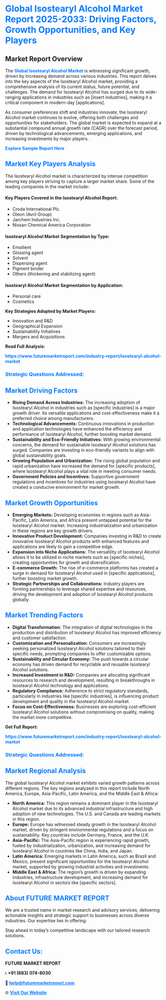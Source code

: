 <h1 style="color: #007BFF;">Global Isostearyl Alcohol Market Report 2025-2033: Driving Factors, Growth Opportunities, and Key Players</h1>

<section id="overview">
<h2>Market Report Overview</h2>
<p>The <a href="https://www.futuremarketreport.com/industry-report/isostearyl-alcohol-market" style="color: #007BFF; text-decoration: none;"><strong>Global Isostearyl Alcohol Market</strong></a> is witnessing significant growth, driven by increasing demand across various industries. This report delves into the key aspects of the Isostearyl Alcohol market, providing a comprehensive analysis of its current status, future potential, and challenges. The demand for Isostearyl Alcohol has surged due to its wide-ranging applications in industries such as [insert industries], making it a critical component in modern-day [applications].</p>
<p>As consumer preferences shift and industries innovate, the Isostearyl Alcohol market continues to evolve, offering both challenges and opportunities for stakeholders. The global market is expected to expand at a substantial compound annual growth rate (CAGR) over the forecast period, driven by technological advancements, emerging applications, and increasing investments by major players.</p>
</section>

<section id="overview">
<p><a href="https://www.futuremarketreport.com/request-sample/reportId=46630" style="color: #007BFF; text-decoration: none;"><strong>Explore Sample Report Here</strong></a></p>
</section>

<section id="key-players">
<h2 style="color: #007BFF;">Market Key Players Analysis</h2>
<p>The Isostearyl Alcohol market is characterized by intense competition among key players striving to capture a larger market share. Some of the leading companies in the market include:</p>
<h4>Key Players Covered in the Isostearyl Alcohol Report:</h4>
<ul><li>Croda International Plc.</li><li>Oleon (Avril Group)</li><li>Jarchem Industries Inc.</li><li>Nissan Chemical America Corporation</li></ul>
<h4>Isostearyl Alcohol Market Segmentation by Type:</h4>
<ul><li>Emollient</li><li>Glossing agent</li><li>Solvent</li><li>Dispersing agent</li><li>Pigment binder</li><li>Others (thickening and stabilizing agent)</li></ul>

<h4>Isostearyl Alcohol Market Segmentation by Application:</h4>
<ul><li>Personal care</li><li>Cosmetics</li></ul>
<p><strong>Key Strategies Adopted by Market Players:</strong></p>
<ul>
<li>Innovation and R&D</li>
<li>Geographical Expansion</li>
<li>Sustainability Initiatives</li>
<li>Mergers and Acquisitions</li>
</ul>
</section>

<section>
<p><strong>Read Full Analysis: </strong></p><a href="https://www.futuremarketreport.com/industry-report/isostearyl-alcohol-market" style="color: #007BFF; text-decoration: none;"><strong>https://www.futuremarketreport.com/industry-report/isostearyl-alcohol-market</strong></a>
<h3 style="color: #007BFF;">Strategic Questions Addressed:</h3>
</section>

<section id="driving-factors">
<h2 style="color: #007BFF;">Market Driving Factors</h2>
<ul>
<li><strong>Rising Demand Across Industries:</strong> The increasing adoption of Isostearyl Alcohol in industries such as [specific industries] is a major growth driver. Its versatile applications and cost-effectiveness make it a preferred choice among manufacturers.</li>
<li><strong>Technological Advancements:</strong> Continuous innovations in production and application technologies have enhanced the efficiency and performance of Isostearyl Alcohol, further boosting market demand.</li>
<li><strong>Sustainability and Eco-Friendly Initiatives:</strong> With growing environmental concerns, the demand for sustainable Isostearyl Alcohol solutions has surged. Companies are investing in eco-friendly variants to align with global sustainability goals.</li>
<li><strong>Growing Population and Urbanization:</strong> The rising global population and rapid urbanization have increased the demand for [specific products], where Isostearyl Alcohol plays a vital role in meeting consumer needs.</li>
<li><strong>Government Policies and Incentives:</strong> Supportive government regulations and incentives for industries using Isostearyl Alcohol have created a conducive environment for market growth.</li>
</ul>
</section>

<section id="growth-opportunities">
<h2 style="color: #007BFF;">Market Growth Opportunities</h2>
<ul>
<li><strong>Emerging Markets:</strong> Developing economies in regions such as Asia-Pacific, Latin America, and Africa present untapped potential for the Isostearyl Alcohol market. Increasing industrialization and urbanization in these regions are key growth drivers.</li>
<li><strong>Innovative Product Development:</strong> Companies investing in R&D to create innovative Isostearyl Alcohol products with enhanced features and applications are likely to gain a competitive edge.</li>
<li><strong>Expansion into Niche Applications:</strong> The versatility of Isostearyl Alcohol allows it to be utilized in niche markets such as [specific niches], creating opportunities for growth and diversification.</li>
<li><strong>E-commerce Growth:</strong> The rise of e-commerce platforms has created a surge in demand for Isostearyl Alcohol used in [specific applications], further boosting market growth.</li>
<li><strong>Strategic Partnerships and Collaborations:</strong> Industry players are forming partnerships to leverage shared expertise and resources, driving the development and adoption of Isostearyl Alcohol products globally.</li>
</ul>
</section>

<section id="trending-factors">
<h2 style="color: #007BFF;">Market Trending Factors</h2>
<ul>
<li><strong>Digital Transformation:</strong> The integration of digital technologies in the production and distribution of Isostearyl Alcohol has improved efficiency and customer satisfaction.</li>
<li><strong>Customization and Personalization:</strong> Consumers are increasingly seeking personalized Isostearyl Alcohol solutions tailored to their specific needs, prompting companies to offer customizable options.</li>
<li><strong>Sustainability and Circular Economy:</strong> The push towards a circular economy has driven demand for recyclable and reusable Isostearyl Alcohol solutions.</li>
<li><strong>Increased Investment in R&D:</strong> Companies are allocating significant resources to research and development, resulting in breakthroughs in Isostearyl Alcohol technology and applications.</li>
<li><strong>Regulatory Compliance:</strong> Adherence to strict regulatory standards, particularly in industries like [specific industries], is influencing product development and quality in the Isostearyl Alcohol market.</li>
<li><strong>Focus on Cost-Effectiveness:</strong> Businesses are exploring cost-efficient Isostearyl Alcohol solutions without compromising on quality, making the market more competitive.</li>
</ul>
</section>

<section>
<p><strong>Get Full Report: </strong></p><a href="https://www.futuremarketreport.com/industry-report/isostearyl-alcohol-market" style="color: #007BFF; text-decoration: none;"><strong>https://www.futuremarketreport.com/industry-report/isostearyl-alcohol-market</strong></a>
<h3 style="color: #007BFF;">Strategic Questions Addressed:</h3>
</section>


<section id="regional-analysis">
<h2 style="color: #007BFF;">Market Regional Analysis</h2>
<p>The global Isostearyl Alcohol market exhibits varied growth patterns across different regions. The key regions analyzed in this report include North America, Europe, Asia-Pacific, Latin America, and the Middle East & Africa:</p>
<ul>
<li><strong>North America:</strong> This region remains a dominant player in the Isostearyl Alcohol market due to its advanced industrial infrastructure and high adoption of new technologies. The U.S. and Canada are leading markets in this region.</li>
<li><strong>Europe:</strong> Europe has witnessed steady growth in the Isostearyl Alcohol market, driven by stringent environmental regulations and a focus on sustainability. Key countries include Germany, France, and the U.K.</li>
<li><strong>Asia-Pacific:</strong> The Asia-Pacific region is experiencing rapid growth, fueled by industrialization, urbanization, and increasing demand for Isostearyl Alcohol in countries like China, India, and Japan.</li>
<li><strong>Latin America:</strong> Emerging markets in Latin America, such as Brazil and Mexico, present significant opportunities for the Isostearyl Alcohol market, supported by growing industrial activities and investments.</li>
<li><strong>Middle East & Africa:</strong> The region’s growth is driven by expanding industries, infrastructure development, and increasing demand for Isostearyl Alcohol in sectors like [specific sectors].</li>
</ul>
</section>

<footer>
<h2 style="color: #007BFF;">About FUTURE MARKET REPORT</h2>
<p>We are a trusted name in market research and advisory services, delivering actionable insights and strategic support to businesses across diverse industries. Our expertise lies in offering:</p>

<p>Stay ahead in today’s competitive landscape with our tailored research solutions.</p>

<h2 style="color: #007BFF;">Contact Us:</h2>
<p><strong>FUTURE MARKET REPORT</strong></p>
<p>📞 <strong>+91 (883) 074-8030</strong></p>
<p>📧 <strong><a href="mailto:help@futuremarketreport.com" style="color: #007BFF;">help@futuremarketreport.com</a></strong></p>
<p>🌐 <strong><a href="https://www.futuremarketreport.com/" style="color: #007BFF;">Visit Our Website</a></strong></p>
</footer>
